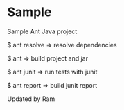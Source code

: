 Sample
======

Sample Ant Java project

$ ant resolve
	=> resolve dependencies

$ ant
	=> build project and jar

$ ant junit
	=> run tests with junit

$ ant report
	=> build junit report
	
Updated by Ram
